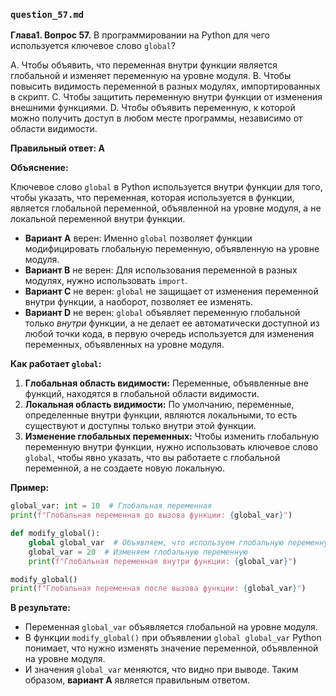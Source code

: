 
### `question_57.md`

**Глава1. Вопрос 57.** В программировании на Python для чего используется ключевое слово `global`?

A. Чтобы объявить, что переменная внутри функции является глобальной и изменяет переменную на уровне модуля.
B. Чтобы повысить видимость переменной в разных модулях, импортированных в скрипт.
C. Чтобы защитить переменную внутри функции от изменения внешними функциями.
D. Чтобы объявить переменную, к которой можно получить доступ в любом месте программы, независимо от области видимости.

**Правильный ответ: A**

**Объяснение:**

Ключевое слово `global` в Python используется внутри функции для того, чтобы указать, что переменная, которая используется в функции, является глобальной переменной, объявленной на уровне модуля, а не локальной переменной внутри функции.

*   **Вариант A** верен: Именно `global` позволяет функции модифицировать глобальную переменную, объявленную на уровне модуля.
*   **Вариант B** не верен: Для использования переменной в разных модулях, нужно использовать `import`.
*   **Вариант C** не верен: `global` не защищает от изменения переменной внутри функции, а наоборот, позволяет ее изменять.
*   **Вариант D** не верен: `global` объявляет переменную глобальной только *внутри* функции, а не делает ее автоматически доступной из любой точки кода, в первую очередь используется для изменения переменных, объявленных на уровне модуля.

**Как работает `global`:**

1.  **Глобальная область видимости:** Переменные, объявленные вне функций, находятся в глобальной области видимости.
2.  **Локальная область видимости:** По умолчанию, переменные, определенные внутри функции, являются локальными, то есть существуют и доступны только внутри этой функции.
3.  **Изменение глобальных переменных:** Чтобы изменить глобальную переменную внутри функции, нужно использовать ключевое слово `global`, чтобы явно указать, что вы работаете с глобальной переменной, а не создаете новую локальную.

**Пример:**

```python
global_var: int = 10  # Глобальная переменная
print(f"Глобальная переменная до вызова функции: {global_var}")

def modify_global():
    global global_var  # Объявляем, что используем глобальную переменную
    global_var = 20  # Изменяем глобальную переменную
    print(f"Глобальная переменная внутри функции: {global_var}")

modify_global()
print(f"Глобальная переменная после вызова функции: {global_var}")
```
**В результате:**
* Переменная `global_var` объявляется глобальной на уровне модуля.
* В функции `modify_global()` при объявлении `global global_var` Python понимает, что нужно изменять значение переменной, объявленной на уровне модуля.
* И значения `global_var` меняются, что видно при выводе.
Таким образом, **вариант A** является правильным ответом.
